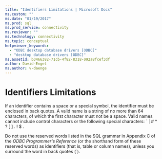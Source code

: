 ```yaml
---
title: "Identifiers Limitations | Microsoft Docs"
ms.custom: ""
ms.date: "01/19/2017"
ms.prod: sql
ms.prod_service: connectivity
ms.reviewer: ""
ms.technology: connectivity
ms.topic: conceptual
helpviewer_keywords: 
  - "ODBC desktop database drivers [ODBC]"
  - "desktop database drivers [ODBC]"
ms.assetid: b3466382-71cb-4f82-8318-092a8fcef3df
author: David-Engel
ms.author: v-daenge
---
```

# Identifiers Limitations
If an identifier contains a space or a special symbol, the identifier must be enclosed in back quotes. A valid name is a string of no more than 64 characters, of which the first character must not be a space. Valid names cannot include control characters or the following special characters: ` &#124; # * ? [ ] . ! $ .  
  
 Do not use the reserved words listed in the SQL grammar in Appendix C of the *ODBC Programmer's Reference* (or the shorthand form of these reserved words) as identifiers (that is, table or column names), unless you surround the word in back quotes (`).
